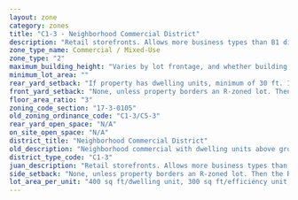 ```yaml
---
layout: zone
category: zones
title: "C1-3 - Neighborhood Commercial District"
description: "Retail storefronts. Allows more business types than B1 districts, including liquor stores, warehouses, and auto shops. Apartments permitted above the ground floor."
zone_type_name: Commercial / Mixed-Use
zone_type: "2"
maximum_building_height: "Varies by lot frontage, and whether building has ground-floor commercial space. (See 17-3-0408)"
minimum_lot_area: ""
rear_yard_setback: "If property has dwelling units, minimum of 30 ft. If its rear property line borders the side property line of an R-zoned lot, the rear setback must equal the side setback of the R-zoned lot. If rear line borders the R lot&#39;s rear line, setback must be at least 16 ft."
front_yard_setback: "None, unless property borders an R-zoned lot. Then the front setback must be at least 50% of the R lot&#39;s front setback. (See 17-3-0404.)"
floor_area_ratio: "3"
zoning_code_section: "17-3-0105"
old_zoning_ordinance_code: "C1-3/C5-3"
rear_yard_open_space: "N/A"
on_site_open_space: "N/A"
district_title: "Neighborhood Commercial District"
old_description: "Neighborhood commercial with dwelling units above ground"
district_type_code: "C1-3"
juan_description: "Retail storefronts. Allows more business types than B1 districts, including liquor stores, warehouses, and auto shops. Apartments permitted above the ground floor."
side_setback: "None, unless property borders an R-zoned lot. Then the R lot&#39;s front setback applies."
lot_area_per_unit: "400 sq ft/dwelling unit, 300 sq ft/efficiency unit, 200 sq ft/SRO unit"
---
```

